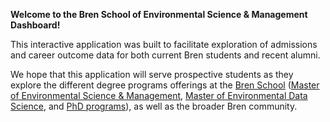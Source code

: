 **Welcome to the Bren School of Environmental Science & Management Dashboard!** 

This interactive application was built to facilitate exploration of admissions and career outcome data for both current Bren students and recent alumni.

We hope that this application will serve prospective students as they explore the different degree programs offerings at the <a href="https://bren.ucsb.edu/" target="_blank">Bren School</a> (<a href="https://bren.ucsb.edu/masters-programs/master-environmental-science-and-management" target="_blank">Master of Environmental Science & Management</a>, <a href="https://bren.ucsb.edu/masters-programs/master-environmental-data-science" target="_blank">Master of Environmental Data Science</a>, and <a href="https://bren.ucsb.edu/phd-environmental-science-and-management" target="_blank">PhD programs</a>), as well as the broader Bren community.









